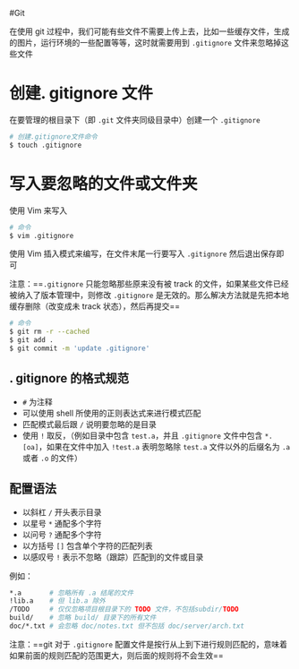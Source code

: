 #Git 

在使用 git 过程中，我们可能有些文件不需要上传上去，比如一些缓存文件，生成的图片，运行环境的一些配置等等，这时就需要用到 `.gitignore` 文件来忽略掉这些文件

# 创建. gitignore 文件
在要管理的根目录下（即 `.git` 文件夹同级目录中）创建一个 `.gitignore`

```bash
# 创建.gitignore文件命令
$ touch .gitignore
```
# 写入要忽略的文件或文件夹
使用 Vim 来写入
```bash
# 命令
$ vim .gitignore
```
使用 Vim 插入模式来编写，在文件末尾一行要写入 `.gitignore`
然后退出保存即可

注意：==`.gitignore` 只能忽略那些原来没有被 track 的文件，如果某些文件已经被纳入了版本管理中，则修改 `.gitignore` 是无效的。那么解决方法就是先把本地缓存删除（改变成未 track 状态），然后再提交==

```bash
# 命令
$ git rm -r --cached
$ git add .
$ git commit -m 'update .gitignore'
```

## . gitignore 的格式规范

+ `#` 为注释
+ 可以使用 shell 所使用的正则表达式来进行模式匹配
+ 匹配模式最后跟 `/` 说明要忽略的是目录
+ 使用 `!` 取反，（例如目录中包含 `test.a`，并且 `.gitignore` 文件中包含 `*.[oa]`，如果在文件中加入 `!test.a` 表明忽略除 `test.a` 文件以外的后缀名为 `.a` 或者 `.o` 的文件）

## 配置语法

+ 以斜杠 `/` 开头表示目录
+ 以星号 `*` 通配多个字符
+ 以问号 `?` 通配多个字符
+ 以方括号 `[]` 包含单个字符的匹配列表
+ 以感叹号 `!` 表示不忽略（跟踪）匹配到的文件或目录

例如：
```bash
*.a       # 忽略所有 .a 结尾的文件  
!lib.a    # 但 lib.a 除外  
/TODO     # 仅仅忽略项目根目录下的 TODO 文件，不包括subdir/TODO  
build/    # 忽略 build/ 目录下的所有文件  
doc/*.txt # 会忽略 doc/notes.txt 但不包括 doc/server/arch.txt
```

注意：==git 对于 `.gitignore` 配置文件是按行从上到下进行规则匹配的，意味着如果前面的规则匹配的范围更大，则后面的规则将不会生效==